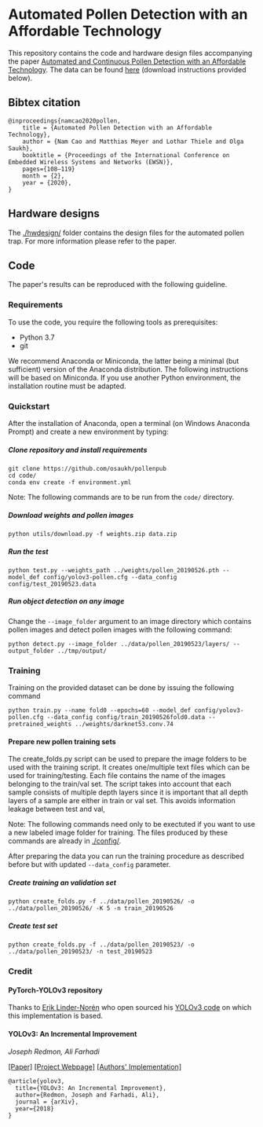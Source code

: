 # Automated Pollen Detection with an Affordable Technology

This repository contains the code and hardware design files accompanying the paper [Automated and Continuous Pollen Detection with an Affordable Technology](http://www.ewsn.org/file-repository/ewsn2020/108_119_cao.pdf?attredirects=0&d=1). The data can be found [here](https://zenodo.org/record/3572653) (download instructions provided below).

## Bibtex citation
```
@inproceedings{namcao2020pollen,
	title = {Automated Pollen Detection with an Affordable Technology},
	author = {Nam Cao and Matthias Meyer and Lothar Thiele and Olga Saukh},
	booktitle = {Proceedings of the International Conference on Embedded Wireless Systems and Networks (EWSN)},
	pages={108–119}
	month = {2},	
	year = {2020},
}
```

## Hardware designs
The [./hwdesign/](./hwdesign/) folder contains the design files for the automated pollen trap. For more information please refer to the paper.

## Code
The paper's results can be reproduced with the following guideline.

### Requirements
To use the code, you require the following tools as prerequisites:
* Python 3.7
* git
    
We recommend Anaconda or Miniconda, the latter being a minimal (but sufficient) version of the Anaconda distribution. The following instructions will be based on Miniconda. If you use another Python environment, the installation routine must be adapted.

### Quickstart
After the installation of Anaconda, open a terminal (on Windows Anaconda Prompt) and create a new environment by typing:


##### Clone repository and install requirements
```
git clone https://github.com/osaukh/pollenpub
cd code/
conda env create -f environment.yml
```

Note: The following commands are to be run from the `code/` directory.

##### Download weights and pollen images
```
python utils/download.py -f weights.zip data.zip
```

##### Run the test
```
python test.py --weights_path ../weights/pollen_20190526.pth --model_def config/yolov3-pollen.cfg --data_config config/test_20190523.data
```

##### Run object detection on any image
Change the `--image_folder` argument to an image directory which contains pollen images and detect pollen images with the following command:

```
python detect.py --image_folder ../data/pollen_20190523/layers/ --output_folder ../tmp/output/ 
```

### Training
Training on the provided dataset can be done by issuing the following command

```
python train.py --name fold0 --epochs=60 --model_def config/yolov3-pollen.cfg --data_config config/train_20190526fold0.data --pretrained_weights ../weights/darknet53.conv.74
```

#### Prepare new pollen training sets
The create_folds.py script can be used to prepare the image folders to be used with the training script.
It creates one/multiple text files which can be used for training/testing. Each file contains the name of the images belonging to the train/val set. The script takes into account that each sample consists of multiple depth layers since it is important that all depth layers of a sample are either in train or val set. This avoids information leakage between test and val,

Note: The following commands need only to be exectuted if you want to use a new labeled image folder for training. The files produced by these commands are already in [./config/](./config/).

After preparing the data you can run the training procedure as described before but with updated `--data_config` parameter.

##### Create training an validation set
```
python create_folds.py -f ../data/pollen_20190526/ -o ../data/pollen_20190526/ -K 5 -n train_20190526
```

##### Create test set
```
python create_folds.py -f ../data/pollen_20190523/ -o ../data/pollen_20190523/ -n test_20190523
```


### Credit

#### PyTorch-YOLOv3 repository
Thanks to [Erik Linder-Norén](https://github.com/eriklindernoren/) who open sourced his [YOLOv3 code](https://github.com/eriklindernoren/PyTorch-YOLOv3) on which this implementation is based.

#### YOLOv3: An Incremental Improvement
_Joseph Redmon, Ali Farhadi_ <br>

[[Paper]](https://pjreddie.com/media/files/papers/YOLOv3.pdf) [[Project Webpage]](https://pjreddie.com/darknet/yolo/) [[Authors' Implementation]](https://github.com/pjreddie/darknet)

```
@article{yolov3,
  title={YOLOv3: An Incremental Improvement},
  author={Redmon, Joseph and Farhadi, Ali},
  journal = {arXiv},
  year={2018}
}
```


